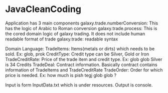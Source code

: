 # JavaCleanCoding
Application has 3 main components
galaxy.trade.numberConversion: This has the logic of Arabic to Roman conversion
galaxy.trade.process: This is the cored domain logic of galaxy trading. It does not include human readable format of trade
galaxy.trade: readable syntax

Domain Language:
TradeItems: Items(metals or dirts) which needs to be sold. Ex: glob, prok
CreditType: Credit type can be Silver, Gold or Iron
TradeCreditRate: Price of the trade item and credit type. Ex: glob glob Silver is 34 Credits
TradeDeal: Contract information. Basically contract contains information of TradeItems and TradeCreditRate
TradeOrder: Order for which price is needed. Ex: how much is pish tegj glob glob ?

Input is form InputData.txt which is under resources. Output is console.
